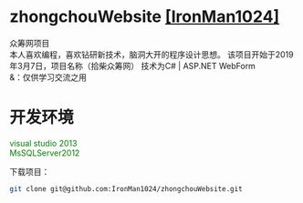 zhongchouWebsite [[IronMan1024]](https://github.com/IronMan1024/)
=
众筹网项目<br>
本人喜欢编程，喜欢钻研新技术，脑洞大开的程序设计思想。
该项目开始于2019年3月7日，项目名称（拾柴众筹网） 技术为C# | ASP.NET WebForm<br> 
&：仅供学习交流之用
<br/>
<h1>开发环境</h1>
<div style="color: green">
visual studio 2013<br/>
MsSQLServer2012
</div>

下载项目：
```bash
git clone git@github.com:IronMan1024/zhongchouWebsite.git
```
